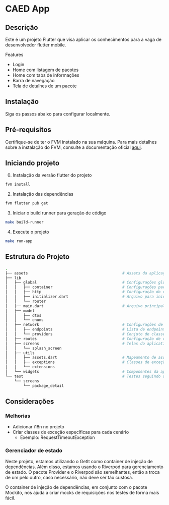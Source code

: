 # CAED App

## Descrição
Este é um projeto Flutter que visa aplicar os conhecimentos para a vaga de desenvolvedor flutter mobile.

Features
 - Login
 - Home com listagem de pacotes
 - Home com tabs de informações
 - Barra de navegação
 - Tela de detalhes de um pacote

## Instalação
Siga os passos abaixo para configurar localmente.

## Pré-requisitos
Certifique-se de ter o FVM instalado na sua máquina. Para mais detalhes sobre a instalação do FVM, consulte a documentação oficial [aqui](https://fvm.app/documentation/getting-started/installation).

## Iniciando projeto
0. Instalação da versão flutter do projeto
```bash
fvm install
```
2. Instalação das dependências
```bash
fvm flutter pub get
```
3. Iniciar o build runner para geração de código
```bash
make build-runner
```
4. Execute o projeto
```bash
make run-app
```

## Estrutura do Projeto
```bash
.
├── assets                                          # Assets da aplicação
├── lib
│   ├── global                                      # Configurações globais da aplicação
│   │   ├── container                               # Configurações para injeção de dependências
│   │   ├── http                                    # Configuração do cliente HTTP
│   │   ├── initializer.dart                        # Arquivo para inicialização de configurações globais
│   │   └── router
│   ├── main.dart                                   # Arquivo principal de inicialização do app
│   ├── model
│   │   ├── dtos
│   │   └── enums
│   ├── network                                     # Configurações de API
│   │   ├── endpoints                               # Lista de endpoints
│   │   └── providers                               # Conjuto de classes para fazer requisições
│   ├── routes                                      # Configuração de rotas
│   ├── screens                                     # Telas do aplicativo
│   │   └── splash_screen
│   ├── utils
│   │   ├── assets.dart                             # Mapeamento de assets
│   │   ├── exceptions                              # Classes de exceção
│   │   └── extensions
│   └── widgets                                     # Componentes da aplicação
└── test                                            # Testes seguindo as pastas da aplicação
    └── screens
        └── package_detail
```

## Considerações

### Melhorias
- Adicionar i18n no projeto
- Criar classes de exceção específicas para cada cenário
  - Exemplo: RequestTimeoutException

### Gerenciador de estado
Neste projeto, estamos utilizando o GetIt como container de injeção de dependências. Além disso, estamos usando o Riverpod para gerenciamento de estado. O pacote Provider e o Riverpod são semelhantes, então a troca de um pelo outro, caso necessário, não deve ser tão custosa.

O container de injeção de dependências, em conjunto com o pacote Mockito, nos ajuda a criar mocks de requisições nos testes de forma mais fácil.
